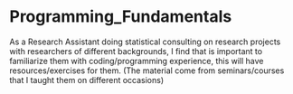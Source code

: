 # Programming_Fundamentals

As a Research Assistant doing statistical consulting on research projects with researchers of different backgrounds, I find that is important to familiarize them with coding/programming experience, this will have resources/exercises for them. (The material come from seminars/courses that I taught them on different occasions)
